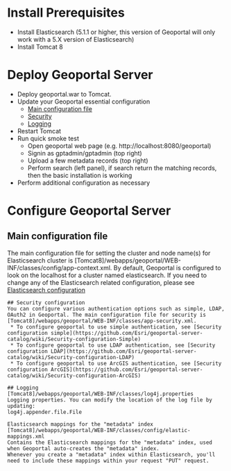 # Install Prerequisites

- Install Elasticsearch (5.1.1 or higher, this version of Geoportal will only work with a 5.X version of Elasticsearch)
- Install Tomcat 8

# Deploy Geoportal Server

- Deploy geoportal.war to Tomcat.
- Update your Geoportal essential configuration
  - [Main configuration file](#main-configuration-file)
  - [Security](#security-configuration)
  - [Logging](#logging)
- Restart Tomcat
- Run quick smoke test
  - Open geoportal web page (e.g. http://localhost:8080/geoportal)
  - Signin as gptadmin/gptadmin (top right)
  - Upload a few metadata records (top right)
  - Perform search (left panel), if search return the matching records, then the basic installation is working
- Perform additional configuration as necessary

# Configure Geoportal Server

## Main configuration file

The main configuration file for setting the cluster and node name(s) for Elasticsearch cluster is [Tomcat8]/webapps/geoportal/WEB-INF/classes/config/app-context.xml. By default, Geoportal is configured to look on the localhost for a cluster named elasticsearch. If you need to change any of the Elasticsearch related configuration, please see [Elasticsearch configuration](https://github.com/Esri/geoportal-server-catalog/wiki/Elasticsearch-configuration)

```	
## Security configuration
You can configure various authentication options such as simple, LDAP, OAuth2 in Geoportal. The main configuration file for security is  [Tomcat8]/webapps/geoportal/WEB-INF/classes/app-security.xml.
 * To configure geoportal to use simple authentication, see [Security configuration simple](https://github.com/Esri/geoportal-server-catalog/wiki/Security-configuration-Simple)
 * To configure geoportal to use LDAP authentication, see [Security configuration LDAP](https://github.com/Esri/geoportal-server-catalog/wiki/Security-configuration-LDAP)
 * To configure geoportal to use ArcGIS authentication, see [Security configuration ArcGIS](https://github.com/Esri/geoportal-server-catalog/wiki/Security-configuration-ArcGIS)
 
## Logging
[Tomcat8]/webapps/geoportal/WEB-INF/classes/log4j.properties
Logging properties. You can modify the location of the log file by updating:
log4j.appender.file.File

Elasticsearch mappings for the "metadata" index
[Tomcat8]/webapps/geoportal/WEB-INF/classes/config/elastic-mappings.xml
Contains the Elasticsearch mappings for the "metadata" index, used 
when Geoportal auto-creates the "metadata" index.
Whenever you create a "metadata" index within Elasticsearch, you'll 
need to include these mappings within your request "PUT" request.